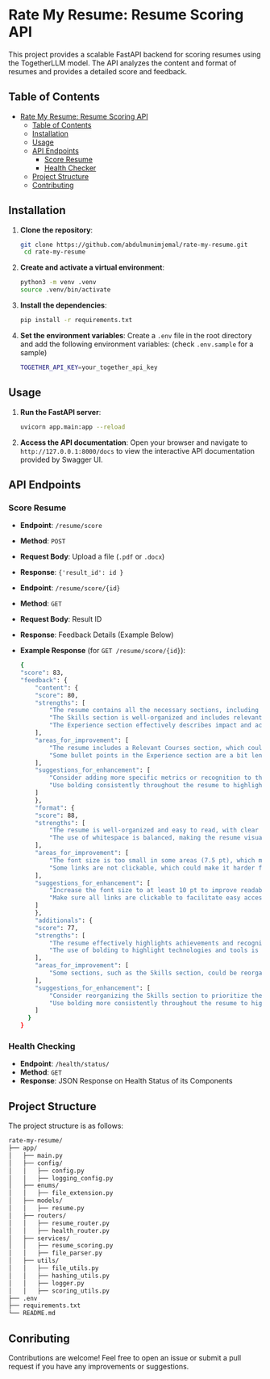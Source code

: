 # Rate My Resume: Resume Scoring API

This project provides a scalable FastAPI backend for scoring resumes using the TogetherLLM model. The API analyzes the content and format of resumes and provides a detailed score and feedback.

## Table of Contents

- [Rate My Resume: Resume Scoring API](#rate-my-resume-resume-scoring-api)
  - [Table of Contents](#table-of-contents)
  - [Installation](#installation)
  - [Usage](#usage)
  - [API Endpoints](#api-endpoints)
    - [Score Resume](#score-resume)
    - [Health Checker](#health-checking)
  - [Project Structure](#project-structure)
  - [Contributing](#conributing)

## Installation

1. **Clone the repository**:

   ```bash
   git clone https://github.com/abdulmunimjemal/rate-my-resume.git
    cd rate-my-resume
   ```

2. **Create and activate a virtual environment**:

   ```bash
   python3 -m venv .venv
   source .venv/bin/activate
   ```

3. **Install the dependencies**:

   ```bash
   pip install -r requirements.txt
   ```

4. **Set the environment variables**:
   Create a `.env` file in the root directory and add the following environment variables: (check `.env.sample` for a sample)
   ```bash
   TOGETHER_API_KEY=your_together_api_key
   ```

## Usage

1. **Run the FastAPI server**:

   ```bash
   uvicorn app.main:app --reload
   ```

2. **Access the API documentation**:
   Open your browser and navigate to `http://127.0.0.1:8000/docs` to view the interactive API documentation provided by Swagger UI.

## API Endpoints

### Score Resume

- **Endpoint**: `/resume/score`
- **Method**: `POST`
- **Request Body**: Upload a file (`.pdf` or `.docx`)
- **Response**: `{'result_id': id }`

- **Endpoint**: `/resume/score/{id}`
- **Method**: `GET`
- **Request Body**: Result ID 
- **Response**: Feedback Details (Example Below)

- **Example Response** (for `GET /resume/score/{id}`):

  ```bash
  {
  "score": 83,
  "feedback": {
      "content": {
      "score": 80,
      "strengths": [
          "The resume contains all the necessary sections, including Experience, Relevant Projects, Education, and Contact information.",
          "The Skills section is well-organized and includes relevant programming languages, frameworks, and tools.",
          "The Experience section effectively describes impact and achievements, rather than just responsibilities."
      ],
      "areas_for_improvement": [
          "The resume includes a Relevant Courses section, which could be removed or greatly reduced.",
          "Some bullet points in the Experience section are a bit lengthy and could be broken up for better readability."
      ],
      "suggestions_for_enhancement": [
          "Consider adding more specific metrics or recognition to the Experience section to further demonstrate impact.",
          "Use bolding consistently throughout the resume to highlight achievements and technologies."
      ]
      },
      "format": {
      "score": 88,
      "strengths": [
          "The resume is well-organized and easy to read, with clear headings and bullet points.",
          "The use of whitespace is balanced, making the resume visually appealing."
      ],
      "areas_for_improvement": [
          "The font size is too small in some areas (7.5 pt), which may make it difficult to read.",
          "Some links are not clickable, which could make it harder for recruiters to access the candidate's online profiles."
      ],
      "suggestions_for_enhancement": [
          "Increase the font size to at least 10 pt to improve readability.",
          "Make sure all links are clickable to facilitate easy access to the candidate's online profiles."
      ]
      },
      "additionals": {
      "score": 77,
      "strengths": [
          "The resume effectively highlights achievements and recognition in the Experience section.",
          "The use of bolding to highlight technologies and tools is effective."
      ],
      "areas_for_improvement": [
          "Some sections, such as the Skills section, could be reorganized to better cater to the role."
      ],
      "suggestions_for_enhancement": [
          "Consider reorganizing the Skills section to prioritize the most relevant technologies and tools for the role.",
          "Use bolding more consistently throughout the resume to highlight achievements and technologies."
      ]
    }
  }
  ```
### Health Checking

- **Endpoint**: `/health/status/`
- **Method**: `GET`
- **Response**: JSON Response on Health Status of its Components

## Project Structure

The project structure is as follows:

```bash
rate-my-resume/
├── app/
│   ├── main.py
│   ├── config/
│   │   ├── config.py
│   │   ├── logging_config.py
│   ├── enums/
│   │   ├── file_extension.py
│   ├── models/
│   │   ├── resume.py
│   ├── routers/
│   │   ├── resume_router.py
│   │   ├── health_router.py
│   ├── services/
│   │   ├── resume_scoring.py
│   │   ├── file_parser.py
│   ├── utils/
│   │   ├── file_utils.py
│   │   ├── hashing_utils.py
│   │   ├── logger.py
│   │   ├── scoring_utils.py
├── .env
├── requirements.txt
└── README.md
```

## Conributing

Contributions are welcome! Feel free to open an issue or submit a pull request if you have any improvements or suggestions.
